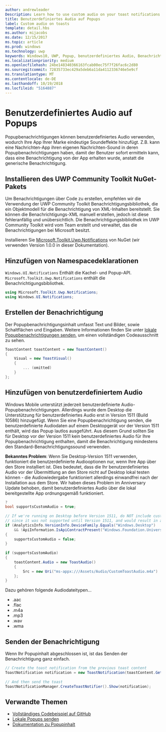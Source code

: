 ```yaml
---
author: andrewleader
Description: Learn how to use custom audio on your toast notifications.
title: Benutzerdefiniertes Audio auf Popups
label: Custom audio on toasts
template: detail.hbs
ms.author: mijacobs
ms.date: 12/15/2017
ms.topic: article
ms.prod: windows
ms.technology: uwp
keywords: Windows10, UWP, Popup, benutzerdefiniertes Audio, Benachrichtigungen, Audio, Sound
ms.localizationpriority: medium
ms.openlocfilehash: 24be148340366163fcab00ec75f7f26fac6c2d80
ms.sourcegitcommit: 72835733ec429a5deb6a11da4112336746e5e9cf
ms.translationtype: MT
ms.contentlocale: de-DE
ms.lasthandoff: 10/19/2018
ms.locfileid: "5164887"
---
```

# <a name="custom-audio-on-toasts"></a>Benutzerdefiniertes Audio auf Popups

Popupbenachrichtigungen können benutzerdefiniertes Audio verwenden, wodurch Ihre App Ihrer Marke eindeutige Soundeffekte hinzufügt. Z.B. kann eine Nachrichten-App ihren eigenen Nachrichten-Sound in deren Popupbenachrichtigungen haben, damit der Benutzer sofort ermitteln kann, dass eine Benachrichtigung von der App erhalten wurde, anstatt die generische Benachrichtigung.

## <a name="install-uwp-community-toolkit-nuget-package"></a>Installieren des UWP Community Toolkit NuGet-Pakets

Um Benachrichtigungen über Code zu erstellen, empfehlen wir die Verwendung der UWP Community Toolkit Benachrichtigungsbibliothek, die ein Objektmodell für die Benachrichtigung von XML-Inhalten bereitstellt. Sie können die Benachrichtigungs-XML manuell erstellen, jedoch ist diese fehleranfällig und unübersichtlich. Die Benachrichtigungsbibliothek im UWP Community Toolkit wird vom Team erstellt und verwaltet, das die Benachrichtigungen bei Microsoft besitzt.

Installieren Sie [Microsoft.Toolkit.Uwp.Notifications](https://www.nuget.org/packages/Microsoft.Toolkit.Uwp.Notifications/) von NuGet (wir verwenden Version 1.0.0 in dieser Dokumentation).


## <a name="add-namespace-declarations"></a>Hinzufügen von Namespacedeklarationen

`Windows.UI.Notifications` Enthält die Kachel- und Popup-API. `Microsoft.Toolkit.Uwp.Notifications` enthält die Benachrichtigungsbibliothek.

```csharp
using Microsoft.Toolkit.Uwp.Notifications;
using Windows.UI.Notifications;
```


## <a name="construct-the-notification"></a>Erstellen der Benachrichtigung

Der Popupbenachrichtigungsinhalt umfasst Text und Bilder, sowie Schaltflächen und Eingaben. Weitere Informationen finden Sie unter [lokale Popupbenachrichtigungen senden](send-local-toast.md), um einen vollständigen Codeausschnitt zu sehen.

```csharp
ToastContent toastContent = new ToastContent()
{
    Visual = new ToastVisual()
    {
        ... (omitted)
    }
};
```


## <a name="add-the-custom-audio"></a>Hinzufügen von benutzerdefiniertem Audio

Windows Mobile unterstützt jederzeit benutzerdefinierte Audio-Popupbenachrichtigungen. Allerdings wurde dem Desktop die Unterstützung für benutzerdefiniertes Audio erst in Version 1511 (Build 10586) hinzugefügt. Wenn Sie eine Popupbenachrichtigung senden, die benutzerdefinierte Audiodaten auf einem Desktopgerät vor der Version 1511 enthält, wird das Popup lautlos ausgeführt. Aus diesem Grund sollten Sie für Desktop vor der Version 1511 kein benutzerdefiniertes Audio für Ihre Popupbenachrichtigung enthalten, damit die Benachrichtigung mindestens den Standard-Benachrichtigungssound verwenden.

**Bekanntes Problem**: Wenn Sie Desktop-Version 1511 verwenden, funktioniert die benutzerdefinierte Audiooptionen nur, wenn Ihre App über den Store installiert ist. Dies bedeutet, dass die Ihr benutzerdefiniertes Audio vor der Übermittlung an den Store nicht auf Desktop lokal testen können - die Audiowiedergabe funktioniert allerdings einwandfrei nach der Installation aus dem Store. Wir haben dieses Problem im Anniversary Update behoben, damit benutzerdefiniertes Audio über die lokal bereitgestellte App ordnungsgemäß funktioniert.

```csharp
?
bool supportsCustomAudio = true;
 
// If we're running on Desktop before Version 1511, do NOT include custom audio
// since it was not supported until Version 1511, and would result in a silent toast.
if (AnalyticsInfo.VersionInfo.DeviceFamily.Equals("Windows.Desktop")
    && !ApiInformation.IsApiContractPresent("Windows.Foundation.UniversalApiContract", 2))
{
    supportsCustomAudio = false;
}
 
if (supportsCustomAudio)
{
    toastContent.Audio = new ToastAudio()
    {
        Src = new Uri("ms-appx:///Assets/Audio/CustomToastAudio.m4a")
    };
}
```

Dazu gehören folgende Audiodateitypen...

- .aac
- .flac
- .m4a
- .mp3
- .wav
- .wma


## <a name="send-the-notification"></a>Senden der Benachrichtigung

Wenn Ihr Popupinhalt abgeschlossen ist, ist das Senden der Benachrichtigung ganz einfach.

```csharp
// Create the toast notification from the previous toast content
ToastNotification notification = new ToastNotification(toastContent.GetXml());
             
// And then send the toast
ToastNotificationManager.CreateToastNotifier().Show(notification);
```


## <a name="related-topics"></a>Verwandte Themen

- [Vollständiges Codebeispiel auf GitHub](https://github.com/WindowsNotifications/quickstart-toast-with-custom-audio)
- [Lokale Popups senden](send-local-toast.md)
- [Dokumentation zu Popupinhalt](adaptive-interactive-toasts.md)